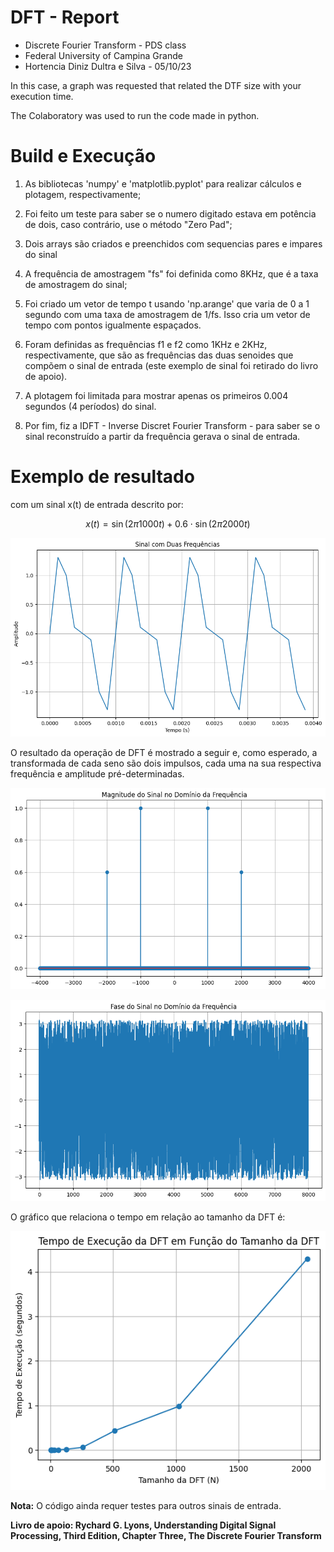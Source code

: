 # DFT - Report
- Discrete Fourier Transform - PDS class
- Federal University of Campina Grande
- Hortencia Diniz Dultra e Silva - 05/10/23

In this case, a graph was requested that related the DTF size with your execution time.

The Colaboratory was used to run the code made in python.

# Build e Execução
1. As bibliotecas 'numpy' e 'matplotlib.pyplot' para realizar cálculos e plotagem, respectivamente;

2. Foi feito um teste para saber se o numero digitado estava em potência de dois, caso contrário, use o método "Zero Pad";

3. Dois arrays são criados e preenchidos com sequencias pares e impares do sinal

4. A frequência de amostragem "fs" foi definida como 8KHz, que é a taxa de amostragem do sinal;

5. Foi criado um vetor de tempo t usando 'np.arange' que varia de 0 a 1 segundo com uma taxa de amostragem de 1/fs. Isso cria um vetor de tempo com pontos igualmente espaçados.

6. Foram definidas as frequências f1 e f2 como 1KHz e 2KHz, respectivamente, que são as frequências das duas senoides que compõem o sinal de entrada (este exemplo de sinal foi retirado do livro de apoio).

7. A plotagem foi limitada para mostrar apenas os primeiros 0.004 segundos (4 períodos) do sinal.

8. Por fim, fiz a IDFT - Inverse Discret Fourier Transform - para saber se o sinal reconstruído a partir da frequência gerava o sinal de entrada.

# Exemplo de resultado

com um sinal x(t) de entrada descrito por:


$$x(t) = \sin(2 \pi 1000 t) + 0.6 \cdot \sin(2 \pi 2000 t)$$


![Resultado da DFT do sinal x(t)](./DFT_INPUT.png "DFT Result")


O resultado da operação de DFT é mostrado a seguir e, como esperado, a transformada de cada seno são dois impulsos, cada uma na sua respectiva frequência e amplitude pré-determinadas.



![Resultado da DFT do sinal x(t)](./DFT_FREQUENCY.png "FFT Result")

![Resultado da DFT do sinal x(t)](./DFT_PHASE.png "FFT Result")


O gráfico que relaciona o tempo em relação ao tamanho da DFT é:


![Resultado da DFT do sinal x(t)](./DFT_TAMANHO.png "FFT Result")

**Nota:** O código ainda requer testes para outros sinais de entrada.

**Livro de apoio: Rychard G. Lyons, Understanding Digital
Signal Processing, Third Edition, Chapter Three, The Discrete
Fourier Transform**
